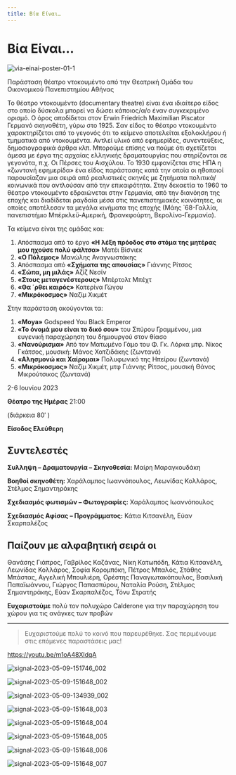 ```yaml
---
title: Βία Είναι…
---
```


# Βία Είναι…

![via-einai-poster-01-1](https://github.com/theatrikiopa/theatrikiopa.eu/assets/16403754/585a4676-40da-4438-91fe-4dc6d43b45be)

Παράσταση θέατρο ντοκουμέντο από την Θεατρική Ομάδα του Οικονομικού Πανεπιστημίου Αθήνας

Το θέατρο ντοκουμέντο (documentary theatre) είναι ένα ιδιαίτερο είδος στο οποίο δύσκολα μπορεί να δώσει κάποιος/α/ο έναν συγκεκριμένο ορισμό. Ο όρος αποδίδεται στον  Erwin Friedrich Maximilian Piscator Γερμανό σκηνοθέτη, γύρω στο 1925. Σαν είδος το θέατρο ντοκουμέντο χαρακτηρίζεται από το γεγονός ότι το κείμενο αποτελείται εξολοκλήρου ή τμηματικά από ντοκουμέντα. Αντλεί υλικό από εφημερίδες, συνεντεύξεις, δημοσιογραφικά άρθρα κλπ. Μπορούμε επίσης να πούμε ότι σχετίζεται άμεσα με έργα της αρχαίας ελληνικής δραματουργίας που στηρίζονται σε γεγονότα, π.χ. Οι Πέρσες του Αισχύλου. Το 1930 εμφανίζεται στις ΗΠΑ η «ζωντανή εφημερίδα» ένα είδος παράστασης κατά την οποία οι ηθοποιοί παρουσίαζαν μια σειρά από ρεαλιστικές σκηνές με ζητήματα πολιτικά/κοινωνικά που αντλούσαν από την επικαιρότητα. Στην δεκαετία το 1960 το θέατρο ντοκουμέντο εδραιώνεται στην Γερμανία, από την διανόηση της εποχής και διαδίδεται ραγδαία μέσα στις πανεπιστημιακές κοινότητες, οι οποίες αποτέλεσαν τα μεγάλα κινήματα της εποχής (Μάης ΄68-Γαλλία, πανεπιστήμιο Μπέρκλεϋ-Αμερική, Φρανκφούρτη, Βερολίνο-Γερμανία).

Τα κείμενα είναι της ομάδας και:
1. Απόσπασμα από το έργο **«Η λέξη πρόοδος  στο στόμα της μητέρας μου ηχούσε πολύ φάλτσα»** Ματέι Βίσνιεκ
2. **«Ο Πόλεμος»** Μανώλης Αναγνωστάκης
3. Απόσπασμα από **«Σχήματα της απουσίας»** Γιάννης Ρίτσος
4. **«Σώπα, μη μιλάς»** Αζίζ Νεσίν
5. **«Στους μεταγενέστερους»** Μπέρτολτ Μπέχτ
6. **«Θα ΄ρθει καιρός»** Κατερίνα Γώγου
7. **«Μικρόκοσμος»** Ναζίμ Χικμέτ

Στην παράσταση ακούγονται τα: 
1. **«Moya»** Godspeed You Black Emperor
2. **«Το όνομά μου είναι το δικό σου»** του Σπύρου Γραμμένου, μια ευγενική παραχώρηση του δημιουργού στον θίασο
3. **«Νανούρισμα»** Από τον Ματωμένο Γάμο του Φ. Γκ. Λόρκα μτφ. Νίκος Γκάτσος, μουσική: Μάνος Χατζιδάκης (ζωντανά)
4. **«Αλησμονώ και Χαίρομαι»** Πολυφωνικό της Ηπείρου (ζωντανά)
5. **«Μικρόκοσμος»** Ναζίμ Χικμέτ, μτφ Γιάννης Ρίτσος, μουσική Θάνος Μικρούτσικος (ζωντανά)

2-6 Ιουνίου 2023

**Θέατρο της Ημέρας** 21:00

(διάρκεια 80′ )

**Είσοδος Ελεύθερη**

## Συντελεστές
**Συλληψη – Δραματουργία – Σκηνοθεσία:** Μαίρη Μαραγκουδάκη

**Βοηθοί σκηνοθέτη:** Χαράλαμπος Ιωαννόπουλος, Λεωνίδας Κολλάρος, Στέλμος Σημαντηράκης

**Σχεδιασμός φωτισμών – Φωτογραφίες:** Χαράλαμπος Ιωαννόπουλος

**Σχεδιασμός Αφίσας – Προγράμματος:** Κάτια Κιτσανέλη, Εύαν Σκαρπαλέζος

## Παίζουν με αλφαβητική σειρά οι
Θανάσης Γιάπρος, Γαβρίλος Καζάνας, Νίκη Κατωπόδη, Κάτια Κιτσανέλη, Λεωνίδας Κολλάρος, Σοφία Κορομπόκη, Πέτρος Μπαλός, Στάθης Μπάστας, Αγγελική Μπουλιέρη, Ορέστης Παναγιωτακόπουλος, Βασιλική Παπαϊωάννου, Γιώργος Παπασπύρου, Ναταλία Ρούση, Στέλμος Σημαντηράκης, Εύαν Σκαρπαλέζος, Τόνυ Στρατής

**Ευχαριστούμε** πολύ τον πολυχώρο Calderone για την παραχώρηση του χώρου για τις ανάγκες των προβών

***
> Ευχαριστούμε πολύ το κοινό που παρευρέθηκε.
> Σας περιμένουμε στις επόμενες παραστάσεις μας!

https://youtu.be/m1oA48XIdqA

![signal-2023-05-09-151746_002](https://github.com/theatrikiopa/theatrikiopa.eu/assets/16403754/a135187f-93c5-47d9-941f-ce46d924915a)

![signal-2023-05-09-151648_002](https://github.com/theatrikiopa/theatrikiopa.eu/assets/16403754/c4612420-67f9-46f0-aeb8-dfc1304a7e15)

![signal-2023-05-09-134939_002](https://github.com/theatrikiopa/theatrikiopa.eu/assets/16403754/7c3d36a3-eff7-418b-8250-45586b6ff594)

![signal-2023-05-09-151648_003](https://github.com/theatrikiopa/theatrikiopa.eu/assets/16403754/72dec8a4-438a-4050-b514-9fdc4882a0c2)

![signal-2023-05-09-151648_004](https://github.com/theatrikiopa/theatrikiopa.eu/assets/16403754/e1dd34a9-ce22-4680-a91e-afaa349efc95)

![signal-2023-05-09-151648_005](https://github.com/theatrikiopa/theatrikiopa.eu/assets/16403754/25c7b6d2-4e0e-4b9d-9e8f-d476e12ae27c)

![signal-2023-05-09-151648_006](https://github.com/theatrikiopa/theatrikiopa.eu/assets/16403754/0ea127d7-ebf2-47c4-854c-15dda57e98e9)

![signal-2023-05-09-151648_007](https://github.com/theatrikiopa/theatrikiopa.eu/assets/16403754/56d64699-c645-4e1b-9089-3a58a8a4bcce)
